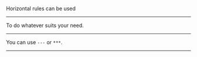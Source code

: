 Horizontal rules can be used
___

To do whatever suits your need.

---

You can use `---` or `***`.

***